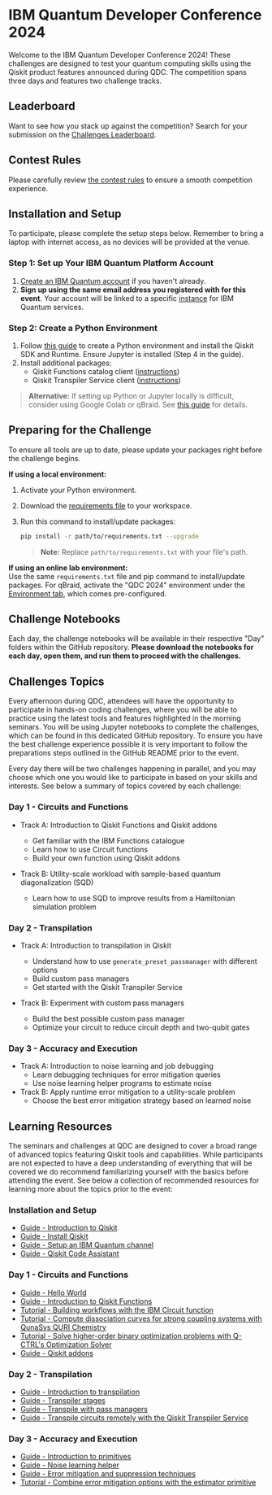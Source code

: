 # IBM Quantum Developer Conference 2024

Welcome to the IBM Quantum Developer Conference 2024! These challenges are designed to test your quantum computing skills using the Qiskit product features announced during QDC. The competition spans three days and features two challenge tracks.

## Leaderboard

Want to see how you stack up against the competition? Search for your submission on the [Challenges Leaderboard](https://challenges.quantum.ibm.com/qdc-2024).

## Contest Rules

Please carefully review [the contest rules](./contest_rules.md) to ensure a smooth competition experience.

## Installation and Setup

To participate, please complete the setup steps below. Remember to bring a laptop with internet access, as no devices will be provided at the venue.

### Step 1: Set up Your IBM Quantum Platform Account
1. [Create an IBM Quantum account](https://quantum.ibm.com/login) if you haven't already.
2. **Sign up using the same email address you registered with for this event**. Your account will be linked to a specific [instance](https://docs.quantum.ibm.com/guides/instances) for IBM Quantum services.

### Step 2: Create a Python Environment
1. Follow [this guide](https://docs.quantum.ibm.com/guides/install-qiskit#install-the-qiskit-sdk-and-the-qiskit-runtime-client) to create a Python environment and install the Qiskit SDK and Runtime. Ensure Jupyter is installed (Step 4 in the guide).
2. Install additional packages:
   - Qiskit Functions catalog client ([instructions](https://docs.quantum.ibm.com/guides/functions#install-qiskit-functions-catalog-client))
   - Qiskit Transpiler Service client ([instructions](https://docs.quantum.ibm.com/guides/qiskit-transpiler-service#install-the-qiskit-ibm-transpiler-package))

> **Alternative:** If setting up Python or Jupyter locally is difficult, consider using Google Colab or qBraid. See [this guide](https://docs.quantum.ibm.com/guides/online-lab-environments) for details.


## Preparing for the Challenge

To ensure all tools are up to date, please update your packages right before the challenge begins.

**If using a local environment:**
1. Activate your Python environment.
2. Download the [requirements file](./requirements.txt) to your workspace.
3. Run this command to install/update packages:

    ```bash
    pip install -r path/to/requirements.txt --upgrade
    ```

   > **Note:** Replace `path/to/requirements.txt` with your file's path.

**If using an online lab environment:**  
Use the same `requirements.txt` file and pip command to install/update packages. For qBraid, activate the "QDC 2024" environment under the [Environment tab](https://docs.qbraid.com/lab/user-guide/environments), which comes pre-configured.

## Challenge Notebooks

Each day, the challenge notebooks will be available in their respective "Day" folders within the GitHub repository. **Please download the notebooks for each day, open them, and run them to proceed with the challenges.**


## Challenges Topics

Every afternoon during QDC, attendees will have the opportunity to participate in hands-on coding challenges, where you will be able to practice using the latest tools and features highlighted in the morning seminars. You will be using Jupyter notebooks to complete the challenges, which can be found in this dedicated GitHub repository. To ensure you have the best challenge experience possible it is very important to follow the preparations steps outlined in the GitHub README prior to the event.

Every day there will be two challenges happening in parallel, and you may choose which one you would like to participate in based on your skills and interests. See below a summary of topics covered by each challenge:

### Day 1 - Circuits and Functions
- Track A: Introduction to Qiskit Functions and Qiskit addons
    - Get familiar with the IBM Functions catalogue
    - Learn how to use Circuit functions
    - Build your own function using Qiskit addons

- Track B: Utility-scale workload with sample-based quantum diagonalization (SQD)
    - Learn how to use SQD to improve results from a Hamiltonian simulation problem

### Day 2 - Transpilation
- Track A: Introduction to transpilation in Qiskit
    - Understand how to use `generate_preset_passmanager` with different options
    - Build custom pass managers
    - Get started with the Qiskit Transpiler Service

- Track B: Experiment with custom pass managers
    - Build the best possible custom pass manager
    - Optimize your circuit to reduce circuit depth and two-qubit gates

### Day 3 - Accuracy and Execution
- Track A: Introduction to noise learning and job debugging
    - Learn debugging techniques for error mitigation queries
    - Use noise learning helper programs to estimate noise
- Track B: Apply runtime error mitigation to a utility-scale problem
    - Choose the best error mitigation strategy based on learned noise

## Learning Resources

The seminars and challenges at QDC are designed to cover a broad range of advanced topics featuring Qiskit tools and capabilities. While participants are not expected to have a deep understanding of everything that will be covered we do recommend familiarizing yourself with the basics before attending the event. See below a collection of recommended resources for learning more about the topics prior to the event:

### Installation and Setup

- [Guide - Introduction to Qiskit](https://docs.quantum.ibm.com/guides)
- [Guide - Install Qiskit](https://docs.quantum.ibm.com/guides/install-qiskit)
- [Guide - Setup an IBM Quantum channel](https://docs.quantum.ibm.com/guides/setup-channel)
- [Guide - Qiskit Code Assistant](https://docs.quantum.ibm.com/guides/qiskit-code-assistant)

### Day 1 - Circuits and Functions

- [Guide - Hello World](https://docs.quantum.ibm.com/guides/hello-world)
- [Guide - Introduction to Qiskit Functions](https://docs.quantum.ibm.com/guides/functions)
- [Tutorial - Building workflows with the IBM Circuit function](https://learning.quantum.ibm.com/tutorial/building-workflows-with-the-ibm-circuit-function)
- [Tutorial - Compute dissociation curves for strong coupling systems with QunaSys QURI Chemistry](https://learning.quantum.ibm.com/tutorial/compute-dissociation-curves-for-strong-coupling-systems-with-quna-sys-qsci)
- [Tutorial - Solve higher-order binary optimization problems with Q-CTRL's Optimization Solver](https://learning.quantum.ibm.com/tutorial/solve-higher-order-binary-optimization-problems-with-q-ctrls-optimization-solver)
- [Guide - Qiskit addons](https://docs.quantum.ibm.com/guides/addons)

### Day 2 - Transpilation

- [Guide - Introduction to transpilation](https://docs.quantum.ibm.com/guides/transpile)
- [Guide - Transpiler stages](https://docs.quantum.ibm.com/guides/transpiler-stages)
- [Guide - Transpile with pass managers](https://docs.quantum.ibm.com/guides/transpile-with-pass-managers)
- [Guide - Transpile circuits remotely with the Qiskit Transpiler Service](https://docs.quantum.ibm.com/guides/qiskit-transpiler-service)

### Day 3 - Accuracy and Execution

- [Guide - Introduction to primitives](https://docs.quantum.ibm.com/guides/primitives)
- [Guide - Noise learning helper](https://docs.quantum.ibm.com/guides/noise-learning)
- [Guide - Error mitigation and suppression techniques](https://docs.quantum.ibm.com/guides/error-mitigation-and-suppression-techniques)
- [Tutorial - Combine error mitigation options with the estimator primitive](https://learning.quantum.ibm.com/tutorial/combine-error-mitigation-options-with-the-estimator-primitive)
